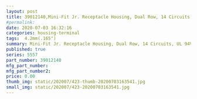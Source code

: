 ```yaml
---
layout: post
title: 39012140,Mini-Fit Jr. Receptacle Housing, Dual Row, 14 Circuits, UL 94V-2, Natural
#permalink: 
date: 2020-07-03 16:32:16
categories: housing-terminal
tags:  4.2mm(.165")
summary: Mini-Fit Jr. Receptacle Housing, Dual Row, 14 Circuits, UL 94V-2, Natural
published: true 
series: 5557
part_number: 39012140
mfg_part_number: 
mfg_part_number2: 
price: 0.00
thumb_img: static/202007/423-thumb-20200703163541.jpg
small_img: static/202007/423-20200703163541.jpg
---
```



